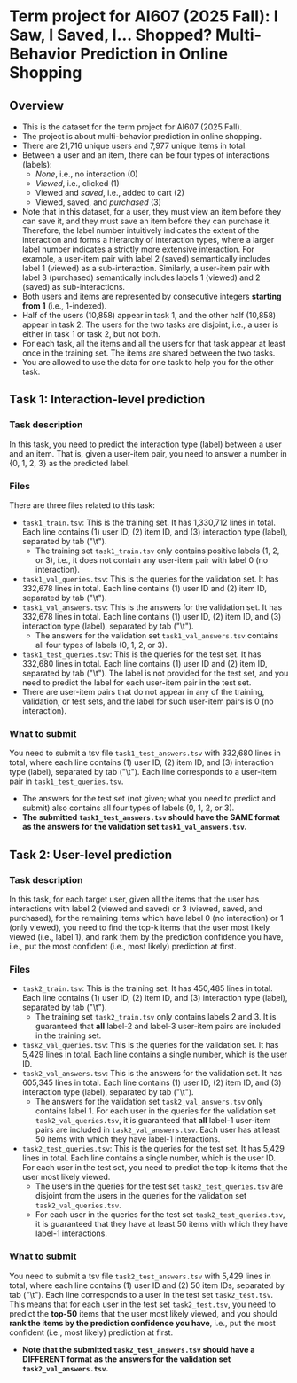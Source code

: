 # Term project for AI607 (2025 Fall): I Saw, I Saved, I... Shopped? Multi-Behavior Prediction in Online Shopping

## Overview

* This is the dataset for the term project for AI607 (2025 Fall).
* The project is about multi-behavior prediction in online shopping.
* There are 21,716 unique users and 7,977 unique items in total.
* Between a user and an item, there can be four types of interactions (labels):
    * *None*, i.e., no interaction (0)
    * *Viewed*, i.e., clicked (1)
    * Viewed and *saved*, i.e., added to cart (2)
    * Viewed, saved, and *purchased* (3)
* Note that in this dataset, for a user, they must view an item before they can save it, and they must save an item before they can purchase it. Therefore, the label number intuitively indicates the extent of the interaction and forms a hierarchy of interaction types, where a larger label number indicates a strictly more extensive interaction. For example, a user-item pair with label 2 (saved) semantically includes label 1 (viewed) as a sub-interaction. Similarly, a user-item pair with label 3 (purchased) semantically includes labels 1 (viewed) and 2 (saved) as sub-interactions.
* Both users and items are represented by consecutive integers **starting from 1** (i.e., 1-indexed).
* Half of the users (10,858) appear in task 1, and the other half (10,858) appear in task 2. The users for the two tasks are disjoint, i.e., a user is either in task 1 or task 2, but not both.
* For each task, all the items and all the users for that task appear at least once in the training set. The items are shared between the two tasks.
* You are allowed to use the data for one task to help you for the other task.

## Task 1: Interaction-level prediction

### Task description
In this task, you need to predict the interaction type (label) between a user and an item.
That is, given a user-item pair, you need to answer a number in {0, 1, 2, 3} as the predicted label.

### Files
There are three files related to this task:

* `task1_train.tsv`: This is the training set. It has 1,330,712 lines in total. Each line contains (1) user ID, (2) item ID, and (3) interaction type (label), separated by tab ("\t").
    * The training set `task1_train.tsv` only contains positive labels (1, 2, or 3), i.e., it does not contain any user-item pair with label 0 (no interaction).
* `task1_val_queries.tsv`: This is the queries for the validation set. It has 332,678 lines in total. Each line contains (1) user ID and (2) item ID, separated by tab ("\t").
* `task1_val_answers.tsv`: This is the answers for the validation set. It has 332,678 lines in total. Each line contains (1) user ID, (2) item ID, and (3) interaction type (label), separated by tab ("\t").
    * The answers for the validation set `task1_val_answers.tsv` contains all four types of labels (0, 1, 2, or 3).
* `task1_test_queries.tsv`: This is the queries for the test set. It has 332,680 lines in total. Each line contains (1) user ID and (2) item ID, separated by tab ("\t"). The label is not provided for the test set, and you need to predict the label for each user-item pair in the test set.
* There are user-item pairs that do not appear in any of the training, validation, or test sets, and the label for such user-item pairs is 0 (no interaction).

### What to submit

You need to submit a tsv file `task1_test_answers.tsv` with 332,680 lines in total, where each line contains (1) user ID, (2) item ID, and (3) interaction type (label), separated by tab ("\t"). Each line corresponds to a user-item pair in `task1_test_queries.tsv`.
* The answers for the test set (not given; what you need to predict and submit) also contains all four types of labels (0, 1, 2, or 3).
* **The submitted `task1_test_answers.tsv` should have the SAME format as the answers for the validation set `task1_val_answers.tsv`.**

## Task 2: User-level prediction

### Task description

In this task, for each target user, given all the items that the user has interactions with label 2 (viewed and saved) or 3 (viewed, saved, and purchased), for the remaining items which have label 0 (no interaction) or 1 (only viewed), you need to find the top-k items that the user most likely viewed (i.e., label 1), and rank them by the prediction confidence you have, i.e., put the most confident (i.e., most likely) prediction at first.

### Files

* `task2_train.tsv`: This is the training set. It has 450,485 lines in total. Each line contains (1) user ID, (2) item ID, and (3) interaction type (label), separated by tab ("\t").
    * The training set `task2_train.tsv` only contains labels 2 and 3. It is guaranteed that **all** label-2 and label-3 user-item pairs are included in the training set.
* `task2_val_queries.tsv`: This is the queries for the validation set. It has 5,429 lines in total. Each line contains a single number, which is the user ID.
* `task2_val_answers.tsv`: This is the answers for the validation set. It has 605,345 lines in total. Each line contains (1) user ID, (2) item ID, and (3) interaction type (label), separated by tab ("\t").
    * The answers for the validation set `task2_val_answers.tsv` only contains label 1. For each user in the queries for the validation set `task2_val_queries.tsv`, it is guaranteed that **all** label-1 user-item pairs are included in `task2_val_answers.tsv`. Each user has at least 50 items with which they have label-1 interactions.
* `task2_test_queries.tsv`: This is the queries for the test set. It has 5,429 lines in total. Each line contains a single number, which is the user ID. For each user in the test set, you need to predict the top-k items that the user most likely viewed.
    * The users in the queries for the test set `task2_test_queries.tsv` are disjoint from the users in the queries for the validation set `task2_val_queries.tsv`.
    * For each user in the queries for the test set `task2_test_queries.tsv`, it is guaranteed that they have at least 50 items with which they have label-1 interactions.    

### What to submit

You need to submit a tsv file `task2_test_answers.tsv` with 5,429 lines in total, where each line contains (1) user ID and (2) 50 item IDs, separated by tab ("\t").
Each line corresponds to a user in the test set `task2_test.tsv`.
This means that for each user in the test set `task2_test.tsv`, you need to predict the **top-50** items that the user most likely viewed, and you should **rank the items by the prediction confidence you have**, i.e., put the most confident (i.e., most likely) prediction at first.
* **Note that the submitted `task2_test_answers.tsv` should have a DIFFERENT format as the answers for the validation set `task2_val_answers.tsv`.**
